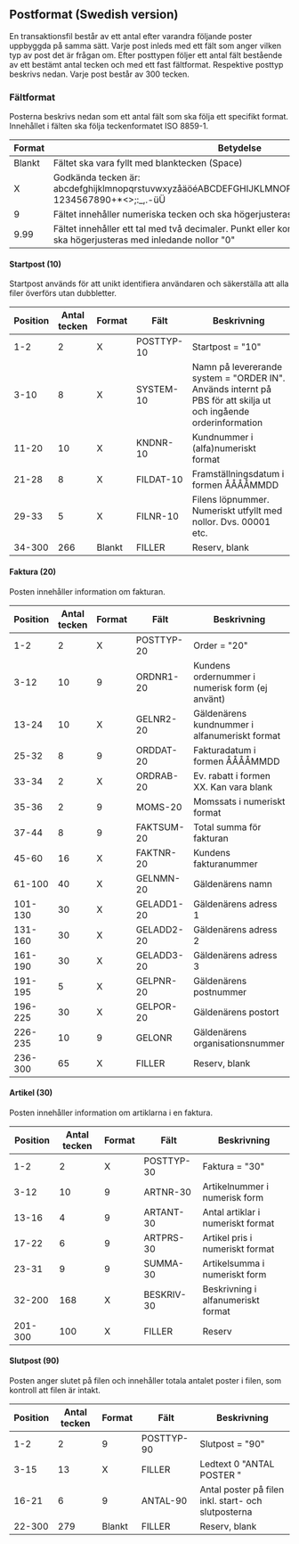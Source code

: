 ﻿## Postformat (Swedish version)

En transaktionsfil består av ett antal efter varandra följande poster uppbyggda på samma sätt. Varje post inleds med ett fält som anger vilken typ av post det är frågan om. Efter posttypen följer ett antal fält bestående av ett bestämt antal tecken och med ett fast fältformat. Respektive posttyp beskrivs nedan.
Varje post består av 300 tecken.

### Fältformat

Posterna beskrivs nedan som ett antal fält som ska följa ett specifikt format.
Innehållet i fälten ska följa teckenformatet ISO 8859-1.

|Format  |Betydelse                                                                                                                           |
|--------|------------------------------------------------------------------------------------------------------------------------------------|
|Blankt  |Fältet ska vara fyllt med blanktecken (Space)                                                                                       |
|X       |Godkända tecken är: abcdefghijklmnopqrstuvwxyzåäöéABCDEFGHIJKLMNOPQRSTUVWXYZÅÄÖÉ!"§%&/()=?1234567890+*<>;:_,.-üÜ                    |
|9       |Fältet innehåller numeriska tecken och ska högerjusteras med inledande nollor "0"                                                   |
|9.99    |Fältet innehåller ett tal med två decimaler. Punkt eller kommatecken ska ej anges. Talet ska högerjusteras med inledande nollor "0" |

#### Startpost (10)

Startpost används för att unikt identifiera användaren och säkerställa att alla filer överförs utan dubbletter.

|Position|Antal tecken|Format|Fält        |Beskrivning                                                                                                     |
|--------|------------|------|------------|----------------------------------------------------------------------------------------------------------------|
|1-2     |2           |X     |POSTTYP-10  |Startpost = "10"                                                                                                |
|3-10    |8           |X     |SYSTEM-10   |Namn på levererande system = "ORDER IN". Används internt på PBS för att skilja ut och ingående orderinformation |
|11-20   |10          |X     |KNDNR-10    |Kundnummer i (alfa)numeriskt format                                                                             |
|21-28   |8           |X     |FILDAT-10   |Framställningsdatum i formen ÅÅÅÅMMDD                                                                           |
|29-33   |5           |X     |FILNR-10    |Filens löpnummer. Numeriskt utfyllt med nollor. Dvs. 00001 etc.                                                 |
|34-300  |266         |Blankt|FILLER      |Reserv, blank                                                                                                   |

#### Faktura (20)

Posten innehåller information om fakturan.

|Position|Antal tecken|Format|Fält       |Beskrivning                                      |
|--------|------------|------|-----------|-------------------------------------------------|
|1-2     |2           |X     |POSTTYP-20 |Order = "20"                                     |
|3-12    |10          |9     |ORDNR1-20  |Kundens ordernummer i numerisk form  (ej använt) |
|13-24   |10          |X     |GELNR2-20  |Gäldenärens kundnummer i alfanumeriskt format    |
|25-32   |8           |9     |ORDDAT-20  |Fakturadatum i formen ÅÅÅÅMMDD                   |
|33-34   |2           |X     |ORDRAB-20  |Ev. rabatt i formen XX. Kan vara blank           |
|35-36   |2           |9     |MOMS-20    |Momssats i numeriskt format                      |
|37-44   |8           |9     |FAKTSUM-20 |Total summa för fakturan                         |
|45-60   |16          |X     |FAKTNR-20  |Kundens fakturanummer                            |
|61-100  |40          |X     |GELNMN-20  |Gäldenärens namn                                 |
|101-130 |30          |X     |GELADD1-20 |Gäldenärens adress 1                             |
|131-160 |30          |X     |GELADD2-20 |Gäldenärens adress 2                             |  
|161-190 |30          |X     |GELADD3-20 |Gäldenärens adress 3                             | 
|191-195 |5           |X     |GELPNR-20  |Gäldenärens postnummer                           |
|196-225 |30          |X     |GELPOR-20  |Gäldenärens postort                              |
|226-235 |10          |9     |GELONR     |Gäldenärens organisationsnummer                  |
|236-300 |65          |X     |FILLER     |Reserv, blank                                    |

#### Artikel (30)

Posten innehåller information om artiklarna i en faktura.

|Position|Antal tecken|Format|Fält       |Beskrivning                                                               |
|--------|------------|------|-----------|--------------------------------------------------------------------------|
|1-2     |2           |X     |POSTTYP-30 |Faktura = "30"                                                              |
|3-12    |10          |9     |ARTNR-30   |Artikelnummer i numerisk form                                             |
|13-16   |4           |9     |ARTANT-30  |Antal artiklar i numeriskt format                                         |
|17-22   |6           |9     |ARTPRS-30  |Artikel pris i numeriskt format                                           |
|23-31   |9           |9     |SUMMA-30   |Artikelsumma i numeriskt form                                             |
|32-200  |168         |X     |BESKRIV-30 |Beskrivning i alfanumeriskt format                                        |
|201-300 |100         |X     |FILLER     |Reserv                                                                    |

#### Slutpost (90)

Posten anger slutet på filen och innehåller totala antalet poster i filen, som kontroll att filen är intakt.

|Position|Antal tecken|Format|Fält       |Beskrivning                                         |
|--------|------------|------|-----------|----------------------------------------------------|
|1-2     |2           |9     |POSTTYP-90 |Slutpost = "90"                                     |
|3-15    |13          |X     |FILLER     |Ledtext 0 "ANTAL POSTER "                           |
|16-21   |6           |9     |ANTAL-90   |Antal poster på filen inkl. start- och slutposterna |
|22-300  |279         |Blankt|FILLER     |Reserv, blank                                       |




